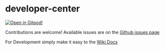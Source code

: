 # developer-center


[![Open in Gitpod!](https://gitpod.io/button/open-in-gitpod.svg)](https://gitpod.io/#https://gitpod.io/#https://github.com/Islam-Made-Easy/islam_made_easy)

Contributions are welcome! Available issues are on the [Github issues page](https://github.com/Islam-Made-Easy/Islam-Made-Easy/issues)

For Development simply make it easy to the [Wiki Docs](https://github.com/Islam-Made-Easy/developer-center/wiki)

